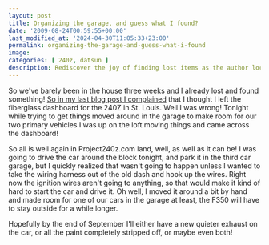 ```yaml
---
layout: post
title: Organizing the garage, and guess what I found?
date: '2009-08-24T00:59:55+00:00'
last_modified_at: '2024-04-30T11:05:33+23:00'
permalink: organizing-the-garage-and-guess-what-i-found
image: 
categories: [ 240z, datsun ]
description: Rediscover the joy of finding lost items as the author locates a missing car dashboard while reorganizing the garage in this Project240z.com update.
---
```


So we've barely been in the house three weeks and I already lost and found something! <a href="/out-goes-the-dash">So in my last blog post I complained</a> that I thought I left the fiberglass dashboard for the 240Z in St. Louis. Well I was wrong! Tonight while trying to get things moved around in the garage to make room for our two primary vehicles I was up on the loft moving things and came across the dashboard!

So all is well again in Project240z.com land, well, as well as it can be! I was going to drive the car around the block tonight, and park it in the third car garage, but I quickly realized that wasn't going to happen unless I wanted to take the wiring harness out of the old dash and hook up the wires. Right now the ignition wires aren't going to anything, so that would make it kind of hard to start the car and drive it. Oh well, I moved it around a bit by hand and made room for one of our cars in the garage at least, the F350 will have to stay outside for a while longer.

Hopefully by the end of September I'll either have a new quieter exhaust on the car, or all the paint completely stripped off, or maybe even both!


